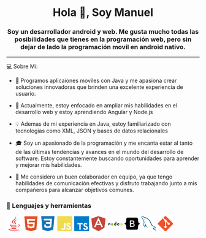 <div id="header" align="center">
    <h1 align="center">Hola 👋, Soy Manuel</h1>
    <h3 align="center">Soy un desarrollador android y web. Me gusta mucho todas las posibilidades que tienes en la programación web, pero sin dejar de lado la programación movil
        en android nativo.
    </h3>
</div>

---

💻 Sobre Mi:

 - 📱 Programos aplicaiones moviles con Java y me apasiona crear soluciones innovadoras que brinden una excelente experiencia de usuario.

- 🌱 Actualmente, estoy enfocado en ampliar mis habilidades en el desarrollo web y estoy aprendiendo Angular y Node.js

- 💡 Ademas de mi experiencia en Java, estoy familiarizado con tecnologias como XML, JSON y bases de datos relacionales

- 🎓 Soy un apasionado de la programación y me encanta estar al tanto de las últimas tendencias y avances en el mundo del desarrollo de software. Estoy constantemente buscando oportunidades para aprender y mejorar mis habilidades.

- 🤝 Me considero un buen colaborador en equipo, ya que tengo habilidades de comunicación efectivas y disfruto trabajando junto a mis compañeros para alcanzar objetivos comunes.

<div align="left">
    <h3>🔨 Lenguajes y herramientas</h3>
    <img src="https://github.com/devicons/devicon/blob/master/icons/java/java-plain.svg" title="Java" alt="Java" width="40" height="40">
    <img src="https://github.com/devicons/devicon/blob/master/icons/html5/html5-plain.svg" title="HTML5" alt="HTML" width="40" height="40">
    <img src="https://github.com/devicons/devicon/blob/master/icons/css3/css3-plain.svg" title="CSS3" alt="CSS" width="40" height="40">
    <img src="https://github.com/devicons/devicon/blob/master/icons/javascript/javascript-plain.svg" title="JavaScript" alt="JavaScript" width="40" height="40">
    <img src="https://github.com/devicons/devicon/blob/master/icons/typescript/typescript-plain.svg" title="TypeScript" alt="TypeScript" width="40" height="40">
    <img src="https://github.com/devicons/devicon/blob/master/icons/angularjs/angularjs-plain.svg" title="Angular" alt="Angular" width="40" height="40">
    <img src="https://github.com/devicons/devicon/blob/master/icons/nodejs/nodejs-original-wordmark.svg" title="Node" alt="Node" width="40" height="40">
    <img src="https://github.com/devicons/devicon/blob/master/icons/bootstrap/bootstrap-plain.svg" title="Bootstrap" alt="Bootstrap" width="40" height="40">
    <img src="https://github.com/devicons/devicon/blob/master/icons/mysql/mysql-plain.svg" title="MySQL" alt="MySQL" width="40" height="40">
    <img src="https://github.com/devicons/devicon/blob/master/icons/git/git-plain.svg" title="Git" alt="Git" width="40" height="40">

</div>

<!--
**manoloGL37/manoloGL37** is a ✨ _special_ ✨ repository because its `README.md` (this file) appears on your GitHub profile.

Here are some ideas to get you started:

- 🔭 I’m currently working on ...
- 🌱 I’m currently learning ...
- 👯 I’m looking to collaborate on ...
- 🤔 I’m looking for help with ...
- 💬 Ask me about ...
- 📫 How to reach me: ...
- 😄 Pronouns: ...
- ⚡ Fun fact: ...
-->
